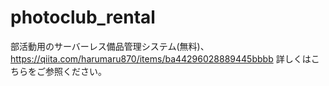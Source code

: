# photoclub_rental
部活動用のサーバーレス備品管理システム(無料)、
https://qiita.com/harumaru870/items/ba44296028889445bbbb
詳しくはこちらをご参照ください。
